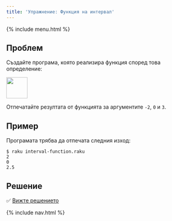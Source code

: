 ```yaml
---
title: 'Упражнение: Функция на интервал'
---
```


{% include menu.html %}

## Проблем

Създайте програма, която реализира функция според това определение:

<img src="f.png" style="height: 4em; width: auto" />

Отпечатайте резултата от функцията за аргументите `-2`, `0` и `3`.


## Пример

Програмата трябва да отпечата следния изход:

```console
$ raku interval-function.raku
2
0
2.5
```

## Решение

✅ [Вижте решението](solution)

{% include nav.html %}